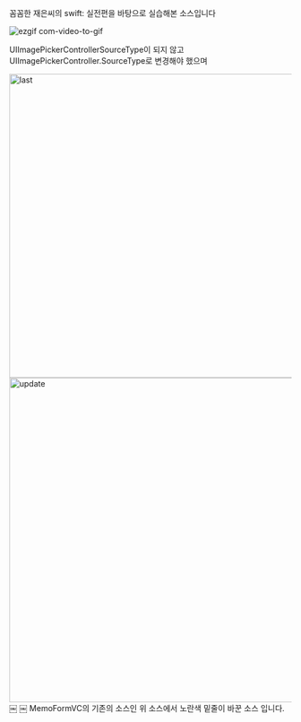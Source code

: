 꼼꼼한 재은씨의 swift: 실전편을 바탕으로 실습해본 소스입니다

![ezgif com-video-to-gif](https://user-images.githubusercontent.com/50395024/65084797-5815b080-d9e7-11e9-9778-814acecac31e.gif)

UIImagePickerControllerSourceType이 되지 않고 UIImagePickerController.SourceType로 변경해야 했으며

<img width="542" alt="last" src="https://user-images.githubusercontent.com/50395024/64794405-6747c900-d5b7-11e9-93ab-6ad4e2a5f496.png">
<img width="579" alt="update" src="https://user-images.githubusercontent.com/50395024/64794407-6747c900-d5b7-11e9-8175-df9417820273.png">
￼
￼
MemoFormVC의 기존의 소스인 위 소스에서 노란색 밑줄이 바꾼 소스 입니다.
